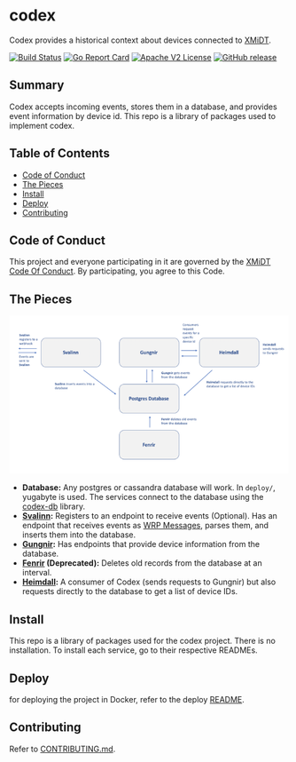# codex

Codex provides a historical context about devices connected to [XMiDT](https://github.com/Comcast/xmidt).

[![Build Status](https://travis-ci.com/xmidt-org/codex-deploy.svg?branch=main)](https://travis-ci.com/xmidt-org/codex-deploy)
[![Go Report Card](https://goreportcard.com/badge/github.com/xmidt-org/codex-deploy)](https://goreportcard.com/report/github.com/xmidt-org/codex-deploy)
[![Apache V2 License](http://img.shields.io/badge/license-Apache%20V2-blue.svg)](https://github.com/xmidt-org/codex-deploy/blob/main/LICENSE)
[![GitHub release](https://img.shields.io/github/release/xmidt-org/codex-deploy.svg)](CHANGELOG.md)

## Summary

Codex accepts incoming events, stores them in a database, and 
provides event information by device id.  This repo is a library of packages 
used to implement codex.

## Table of Contents

- [Code of Conduct](#code-of-conduct)
- [The Pieces](#the-pieces)
- [Install](#install)
- [Deploy](#deploy)
- [Contributing](#contributing)

## Code of Conduct

This project and everyone participating in it are governed by the [XMiDT Code Of Conduct](https://xmidt.io/code_of_conduct/). 
By participating, you agree to this Code.

## The Pieces

<img src="./docs/images/NorseMythologyLeadsToPostgres.png" width=720 />

* **Database:** Any postgres or cassandra database will work.  In `deploy/`, yugabyte is 
  used.  The services connect to the database using the [codex-db](https://github.com/xmidt-org/codex-db) 
  library.
* **[Svalinn](https://github.com/xmidt-org/svalinn):** Registers to an 
  endpoint to receive events (Optional).  Has an endpoint that receives events
  as [WRP Messages](https://github.com/xmidt-org/wrp-c/wiki/Web-Routing-Protocol),
  parses them, and inserts them into the database.
* **[Gungnir](https://github.com/xmidt-org/gungnir):** Has endpoints that 
  provide device information from the database.
* **[Fenrir](https://github.com/xmidt-org/fenrir) (Deprecated):** Deletes old records 
  from the database at an interval.
* **[Heimdall](https://github.com/xmidt-org/heimdall):** A consumer of Codex (sends requests to Gungnir) but also requests directly to the database to get a list of device IDs.

## Install
This repo is a library of packages used for the codex project.  There is no 
installation.  To install each service, go to their respective READMEs.

## Deploy
for deploying the project in Docker, refer to the deploy [README](deploy/README.md).

## Contributing
Refer to [CONTRIBUTING.md](CONTRIBUTING.md).
